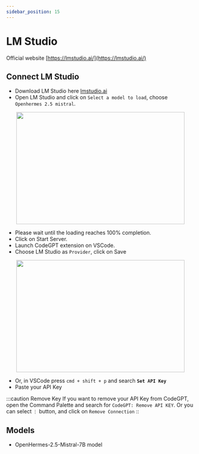 ```yaml
---
sidebar_position: 15
---
```


# LM Studio

Official website [https://lmstudio.ai/](https://lmstudio.ai/)

## Connect LM Studio
- Download LM Studio here [lmstudio.ai](https://lmstudio.ai/)
- Open LM Studio and click on `Select a model to load`, choose `Openhermes 2.5 mistral`.

<p align="center">
      <img width="450" height="300" src="https://github.com/davila7/code-gpt-docs/assets/37567214/475d35e3-4489-4dc2-bf52-0d49bbdd1469" />
</p>
 
- Please wait until the loading reaches 100% completion.
- Click on Start Server.
- Launch CodeGPT extension on VSCode.
- Choose LM Studio as `Provider`, click on Save
  
<p align="center">
      <img width="450" height="300" src="https://github.com/davila7/code-gpt-docs/assets/37567214/3d854360-9ad1-41b8-a7bd-813a5a2e8420" />
</p>

- Or, in VSCode press `cmd + shift + p` and search **`Set API Key`**
- Paste your API Key

:::caution Remove Key
If you want to remove your API Key from CodeGPT, open the Command Palette and search for `CodeGPT: Remove API KEY`. Or you can select `⋮` button, and click on `Remove Connection`
::

## Models
- OpenHermes-2.5-Mistral-7B model
  

